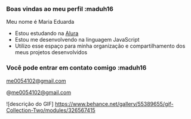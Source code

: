 ### Boas vindas ao meu perfil :maduh16

Meu nome é Maria Eduarda

- Estou estudando na [Alura](https://www.alura.com.br)
- Estou me desenvolvendo na linguagem JavaScript
- Utilizo esse espaço para minha organização e compartilhamento dos meus projetos desenvolvidos

### Você pode entrar em contato comigo :maduh16

me0054102@gmail.com

@me0054102@gmail.com

![descrição do GIF] https://www.behance.net/gallery/55389655/gif-Collection-Two/modules/326567415
